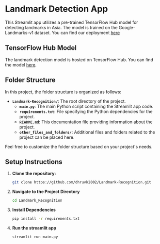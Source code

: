 # Landmark Detection App

This Streamlit app utilizes a pre-trained TensorFlow Hub model for detecting landmarks in Asia. The model is trained on the Google-Landmarks-v1 dataset.
You can find our deployment [here](https://asia-landmark-recognition.streamlit.app/)

## TensorFlow Hub Model

The landmark detection model is hosted on TensorFlow Hub. You can find the model [here](https://tfhub.dev/google/on_device_vision/classifier/landmarks_classifier_asia_V1/1).

## Folder Structure

In this project, the folder structure is organized as follows:

- **`Landmark-Recognition/`**: The root directory of the project.
  - **`main.py`**: The main Python script containing the Streamlit app code.
  - **`requirements.txt`**: File specifying the Python dependencies for the project.
  - **`README.md`**: This documentation file providing information about the project.
  - **`other_files_and_folders/`**: Additional files and folders related to the project can be placed here.

Feel free to customize the folder structure based on your project's needs.


## Setup Instructions

1. **Clone the repository:**

   ```bash
   git clone https://github.com/dhruvk2002/Landmark-Recognition.git

2. **Navigate to  the Project Directory**

   ```bash
   cd Landmark_Recognition

3. **Install Dependencies**

   ```bash
   pip install -r requirements.txt

4. **Run the streamlit app**

   ```bash
   streamlit run main.py

  


